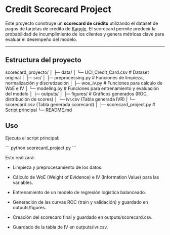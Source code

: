 # Credit Scorecard Project

Este proyecto construye un **scorecard de crédito** utilizando el dataset de pagos de tarjetas de crédito de [Kaggle](https://www.kaggle.com/datasets/uciml/default-of-credit-card-clients-dataset). El scorecard permite predecir la probabilidad de incumplimiento de los clientes y genera métricas clave para evaluar el desempeño del modelo.

---

## Estructura del proyecto

scorecard_proyecto/
│
├─ data/
│ └─ UCI_Credit_Card.csv # Dataset original
│
├─ src/
│ ├─ preprocessing.py # Funciones de limpieza, normalización y discretización
│ ├─ woe_iv.py # Funciones para cálculo de WoE e IV
│ └─ modeling.py # Funciones para entrenamiento y evaluación del modelo
│
├─ outputs/
│ ├─ figures/ # Gráficos generados (ROC, distribución de scores)
│ └─ ivr.csv (Tabla generada IVR)
| └─ scorecard.csv (Tabla generada scorecard)
│
├─ scorecard_project.py # Script principal
└─ README.md 

## Uso

Ejecuta el script principal:

´´´
python scorecard_project.py
´´´

Esto realizará:

- Limpieza y preprocesamiento de los datos.

- Cálculo de WoE (Weight of Evidence) e IV (Information Value) para las variables.

- Entrenamiento de un modelo de regresión logística balanceado.

- Generación de las curvas ROC (train y validación) y guardado en outputs/figures.

- Creación del scorecard final y guardado en outputs/scorecard.csv.

- Guardado de la tabla de IV en outputs/ivr.csv.

